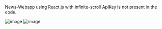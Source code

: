 News-Webapp using React.js with infinite-scroll
ApiKey is not present in the code.

![image](https://github.com/user-attachments/assets/52b5a8fa-6bb4-498a-8f82-297cb4832876)
![image](https://github.com/user-attachments/assets/65b8fb07-fd7f-4955-a2e7-e09aac252c56)

